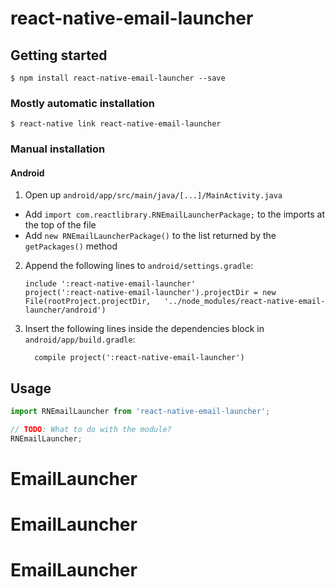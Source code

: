 
# react-native-email-launcher

## Getting started

`$ npm install react-native-email-launcher --save`

### Mostly automatic installation

`$ react-native link react-native-email-launcher`

### Manual installation


#### Android

1. Open up `android/app/src/main/java/[...]/MainActivity.java`
  - Add `import com.reactlibrary.RNEmailLauncherPackage;` to the imports at the top of the file
  - Add `new RNEmailLauncherPackage()` to the list returned by the `getPackages()` method
2. Append the following lines to `android/settings.gradle`:
  	```
  	include ':react-native-email-launcher'
  	project(':react-native-email-launcher').projectDir = new File(rootProject.projectDir, 	'../node_modules/react-native-email-launcher/android')
  	```
3. Insert the following lines inside the dependencies block in `android/app/build.gradle`:
  	```
      compile project(':react-native-email-launcher')
  	```


## Usage
```javascript
import RNEmailLauncher from 'react-native-email-launcher';

// TODO: What to do with the module?
RNEmailLauncher;
```
  # EmailLauncher
# EmailLauncher
# EmailLauncher
